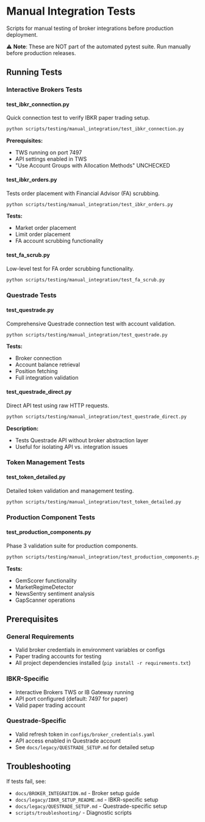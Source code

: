 # Manual Integration Tests

Scripts for manual testing of broker integrations before production deployment.

⚠️ **Note**: These are NOT part of the automated pytest suite. Run manually before production releases.

## Running Tests

### Interactive Brokers Tests

#### test_ibkr_connection.py
Quick connection test to verify IBKR paper trading setup.

```bash
python scripts/testing/manual_integration/test_ibkr_connection.py
```

**Prerequisites:**
- TWS running on port 7497
- API settings enabled in TWS
- "Use Account Groups with Allocation Methods" UNCHECKED

#### test_ibkr_orders.py
Tests order placement with Financial Advisor (FA) scrubbing.

```bash
python scripts/testing/manual_integration/test_ibkr_orders.py
```

**Tests:**
- Market order placement
- Limit order placement
- FA account scrubbing functionality

#### test_fa_scrub.py
Low-level test for FA order scrubbing functionality.

```bash
python scripts/testing/manual_integration/test_fa_scrub.py
```

### Questrade Tests

#### test_questrade.py
Comprehensive Questrade connection test with account validation.

```bash
python scripts/testing/manual_integration/test_questrade.py
```

**Tests:**
- Broker connection
- Account balance retrieval
- Position fetching
- Full integration validation

#### test_questrade_direct.py
Direct API test using raw HTTP requests.

```bash
python scripts/testing/manual_integration/test_questrade_direct.py
```

**Description:**
- Tests Questrade API without broker abstraction layer
- Useful for isolating API vs. integration issues

### Token Management Tests

#### test_token_detailed.py
Detailed token validation and management testing.

```bash
python scripts/testing/manual_integration/test_token_detailed.py
```

### Production Component Tests

#### test_production_components.py
Phase 3 validation suite for production components.

```bash
python scripts/testing/manual_integration/test_production_components.py
```

**Tests:**
- GemScorer functionality
- MarketRegimeDetector
- NewsSentry sentiment analysis
- GapScanner operations

## Prerequisites

### General Requirements
- Valid broker credentials in environment variables or configs
- Paper trading accounts for testing
- All project dependencies installed (`pip install -r requirements.txt`)

### IBKR-Specific
- Interactive Brokers TWS or IB Gateway running
- API port configured (default: 7497 for paper)
- Valid paper trading account

### Questrade-Specific
- Valid refresh token in `configs/broker_credentials.yaml`
- API access enabled in Questrade account
- See `docs/legacy/QUESTRADE_SETUP.md` for detailed setup

## Troubleshooting

If tests fail, see:
- `docs/BROKER_INTEGRATION.md` - Broker setup guide
- `docs/legacy/IBKR_SETUP_README.md` - IBKR-specific setup
- `docs/legacy/QUESTRADE_SETUP.md` - Questrade-specific setup
- `scripts/troubleshooting/` - Diagnostic scripts
